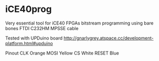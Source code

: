 # iCE40prog
Very essential tool for iCE40 FPGAs bitstream programming using
bare bones FTDI C232HM MPSSE cable

Tested with UPDuino board 
http://gnarlygrey.atspace.cc/development-platform.html#upduino

Pinout
CLK        Orange
MOSI       Yellow
CS         White
RESET      Blue

